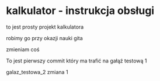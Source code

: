 # kalkulator - instrukcja obsługi
to jest prosty projekt kalkulatora

robimy go przy okazji nauki gita

zmieniam coś

To jest pierwszy commit który ma trafić na gałąź testową 1

galaz_testowa_2 zmiana 1

